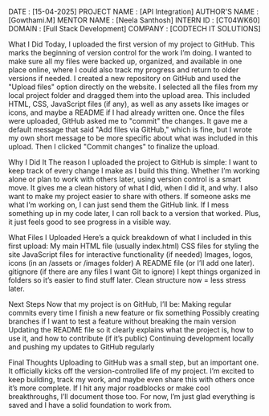 DATE : [15-04-2025]
PROJECT NAME : [API Integration]
AUTHOR'S NAME : [Gowthami.M]
MENTOR NAME : [Neela Santhosh] 
INTERN ID : [CT04WK60]
DOMAIN : [Full Stack Development]
COMPANY : [CODTECH IT SOLUTIONS]

What I Did
Today, I uploaded the first version of my project to GitHub. This marks the beginning of version control for the work I’m doing. I wanted to make sure all my files were backed up, organized, and available in one place online, where I could also track my progress and return to older versions if needed.
I created a new repository on GitHub and used the "Upload files" option directly on the website. I selected all the files from my local project folder and dragged them into the upload area. This included HTML, CSS, JavaScript files (if any), as well as any assets like images or icons, and maybe a README if I had already written one.
Once the files were uploaded, GitHub asked me to "commit" the changes. It gave me a default message that said "Add files via GitHub," which is fine, but I wrote my own short message to be more specific about what was included in this upload. Then I clicked "Commit changes" to finalize the upload.

Why I Did It
The reason I uploaded the project to GitHub is simple: I want to keep track of every change I make as I build this thing. Whether I’m working alone or plan to work with others later, using version control is a smart move. It gives me a clean history of what I did, when I did it, and why.
I also want to make my project easier to share with others. If someone asks me what I’m working on, I can just send them the GitHub link. If I mess something up in my code later, I can roll back to a version that worked. Plus, it just feels good to see progress in a visible way.

What Files I Uploaded
Here’s a quick breakdown of what I included in this first upload:
My main HTML file (usually index.html)
CSS files for styling the site
JavaScript files for interactive functionality (if needed)
Images, logos, icons (in an /assets or /images folder)
A README file (or I’ll add one later).
gitignore (if there are any files I want Git to ignore)
I kept things organized in folders so it’s easier to find stuff later. Clean structure now = less stress later.

Next Steps
Now that my project is on GitHub, I’ll be:
Making regular commits every time I finish a new feature or fix something
Possibly creating branches if I want to test a feature without breaking the main version
Updating the README file so it clearly explains what the project is, how to use it, and how to contribute (if it’s public)
Continuing development locally and pushing my updates to GitHub regularly

Final Thoughts
Uploading to GitHub was a small step, but an important one. It officially kicks off the version-controlled life of my project. I’m excited to keep building, track my work, and maybe even share this with others once it’s more complete.
If I hit any major roadblocks or make cool breakthroughs, I’ll document those too. For now, I’m just glad everything is saved and I have a solid foundation to work from.
